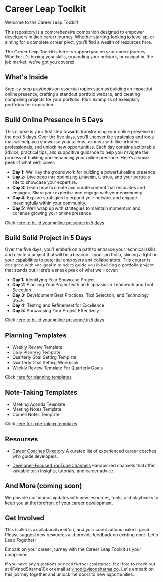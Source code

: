 # Career Leap Toolkit

Welcome to the Career Leap Toolkit!

This repository is a comprehensive companion designed to empower developers in their career journey. Whether starting, looking to level up, or aiming for a complete career pivot, you'll find a wealth of resources here.

The Career Leap Toolkit is here to support you on your career journey. Whether it's honing your skills, expanding your network, or navigating the job market, we've got you covered.

## What's Inside

Step-by-step playbooks on essential topics such as building an impactful online presence, crafting a standout portfolio website, and creating compelling projects for your portfolio. Plus, examples of exemplary portfolios for inspiration.

## Build Online Presence in 5 Days

This course is your first step towards transforming your online presence in the next 5 days. Over the five days, you’ll uncover the strategies and tools that will help you showcase your talents, connect with like-minded professionals, and unlock new opportunities. Each day contains actionable advice, practical tips, and supportive guidance to help you navigate the process of building and enhancing your online presence. Here’s a sneak peek of what we’ll cover:

- **Day 1:** We’ll lay the groundwork for building a powerful online presence. 
- **Day 2:** Dive deep into optimizing LinkedIn, GitHub, and your portfolio site to showcase your expertise.
- **Day 3:** Learn how to create and curate content that resonates and engages. Share your expertise and engage with your community. 
- **Day 4:** Explore strategies to expand your network and engage meaningfully within your community.
- **Day 5:** We’ll wrap up with strategies to maintain momentum and continue growing your online presence.

Click [here to build your online presence in 5 days](https://github.com/vinodsharma10x/Career-Leap-Toolkit/tree/main/Build%20Online%20Presence%20in%205%20Days)

## Build Solid Project in 5 Days

Over the five days, you’ll embark on a path to enhance your technical skills and create a project that will be a beacon in your portfolio, shining a light on your capabilities to potential employers and collaborators. This course is designed with one goal in mind: to guide you in building a portfolio project that stands out. Here’s a sneak peek of what we’ll cover:

- **Day 1:** Identifying Your Showcase Project
- **Day 2:** Planning Your Project with an Emphasis on Teamwork and Tool Selection
- **Day 3:** Development Best Practices, Tool Selection, and Technology Stack
- **Day 4:** Testing and Refinement for Excellence
- **Day 5:** Showcasing Your Project Effectively

Click [here to build your online presence in 5 days](https://github.com/vinodsharma10x/Career-Leap-Toolkit/tree/main/Build%20Solid%20Project%20in%205%20Days)

## Planning Templates

- Weekly Review Template
- Daily Planning Template
- Quarterly Goal Setting Template
- Quarterly Goal Setting Workbook
- Weekly Review Template For Quarterly Goals

Click [here for planning templates](https://github.com/vinodsharma10x/Career-Leap-Toolkit/tree/main/Planning%20Templates)

## Note-Taking Templates
- Meeting Agenda Template
- Meeting Notes Template
- Cornell Notes Template

Click [here for note-taking templates](https://github.com/vinodsharma10x/Career-Leap-Toolkit/tree/main/Planning%20Templates)

## Resourses 
- [Career Coaches Directory](https://github.com/vinodsharma10x/Career-Leap-Toolkit/blob/main/Developer%20Focused%20Career%20Coaches.md)
A curated list of experienced career coaches who guide developers.

- [Developer-Focused YouTube Channels](https://github.com/vinodsharma10x/Career-Leap-Toolkit/blob/main/Developer%20Focused%20YouTube%20Channels.md)
Handpicked channels that offer valuable tech insights, tutorials, and career advice.

## And More (coming soon)
We provide continuous updates with new resources, tools, and playbooks to keep you at the forefront of your career development.

## Get Involved

This toolkit is a collaborative effort, and your contributions make it great. Please suggest new resources and provide feedback on existing ones.
Let's Leap Together!

Embark on your career journey with the Career Leap Toolkit as your companion. 

If you have any questions or need further assistance, feel free to reach out at @VinodSharma10x or email at vinod@vinodsharma.co. Let's embark on this journey together and unlock the doors to new opportunities.
